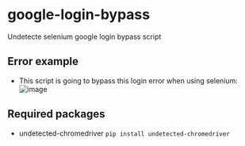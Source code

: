 # google-login-bypass
Undetecte selenium google login bypass script

## Error example
- This script is going to bypass this login error when using selenium:
![image](https://user-images.githubusercontent.com/98614666/157559723-539385d2-2b10-4250-b8ca-1b5db6be5bc1.png)

## Required packages
- undetected-chromedriver  `pip install undetected-chromedriver`


